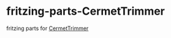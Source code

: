 # fritzing-parts-CermetTrimmer
fritzing parts for [CermetTrimmer](http://akizukidenshi.com/catalog/g/gP-00975/)
